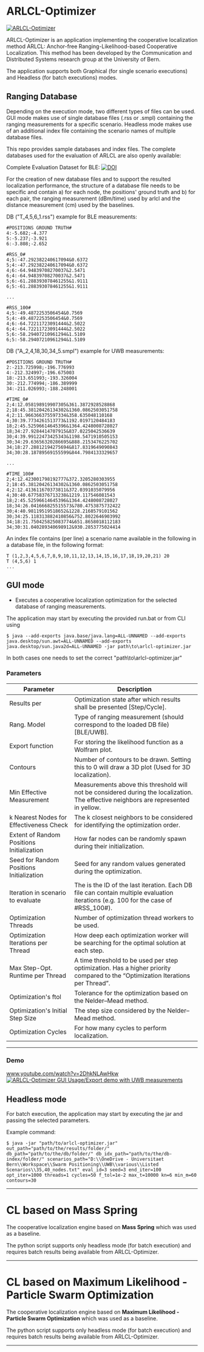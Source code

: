 # ARLCL-Optimizer

[![ARLCL-Optimizer](https://indoorpaths.com/3rd_sources/ARLCL/Cycles_in_ARLCL.jpg "ARLCL-Optimizer")](https://indoorpaths.com/3rd_sources/ARLCL/Cycles_in_ARLCL.jpg "ARLCL-Optimizer")

ARLCL-Optimizer is an application implementing the cooperative localization method ARLCL: Anchor-free Ranging-Likelihood-based Cooperative Localization. This method has been developed by the Communication and Distributed Systems research group at the University of Bern.

The application supports both Graphical (for single scenario executions) and Headless (for batch executions) modes.

## Ranging Database

Depending on the execution mode, two different types of files can be used. GUI mode makes use of single database files (.rss or .smpl) containing the ranging measurements for a specific scenario. Headless mode makes use of an additional index file containing the scenario names of multiple database files. 

This repo provides sample databases and index files.
The complete databases used for the evaluation of ARLCL are also openly available:

Complete Evaluation Dataset for BLE:
[![DOI](https://zenodo.org/badge/DOI/10.5281/zenodo.7552462.svg)](https://doi.org/10.5281/zenodo.7552462)


For the creation of new database files and to support the resulted localization performance, the structure of a database file needs to be specific and contain a) for each node, the positions' ground truth and b) for each pair, the ranging measurement (dBm/time) used by arlcl and the distance measurement (cm) used by the baselines.

DB ("T_4,5,6_1.rss") example for BLE measurements:

	#POSITIONS GROUND TRUTH#
	4:-5.682;-4.377
	5:-5.237;-3.921
	6:-3.808;-2.652

	#RSS_0#
	4;5:-47.292382240617094&0.6372
	5;4:-47.292382240617094&0.6372
	4;6:-64.94839708270037&2.5471
	6;4:-64.94839708270037&2.5471
	5;6:-61.288393078461255&1.9111
	6;5:-61.288393078461255&1.9111
	
	...

	#RSS_100#
	4;5:-49.4872253506454&0.7569
	5;4:-49.4872253506454&0.7569
	4;6:-64.72211723091444&2.5022
	6;4:-64.72211723091444&2.5022
	5;6:-58.29407210961294&1.5109
	6;5:-58.29407210961294&1.5109

DB ("A_2,4,18,30,34_5.smpl") example for UWB measurements:

	#POSITIONS GROUND TRUTH#
	2:-213.725998;-196.776993
	4:-212.324997;-196.675003
	18:-213.651993;-193.326004
	30:-212.774994;-186.389999
	34:-211.026993;-188.248001

	#TIME_0#
	2;4:12.058198919907305&361.3872928528868
	2;18:45.38120426134302&1360.0862503051758
	4;2:11.966366375597334&358.635048110168
	4;30:39.7734261513773&1192.0197120484183
	18;2:45.52596614645396&1364.4248008728027
	18;34:27.9284414707915&837.0225042536639
	30;4:39.99122473425343&1198.5471910505153
	30;34:29.63656320286695&888.2153476225702
	34;18:27.28812194275694&817.8319649090843
	34;30:28.18789569155599&844.7984133329657

	...

	#TIME_100#
	2;4:12.423001798192777&372.3205280303955
	2;18:45.38120426134302&1360.0862503051758
	4;2:12.413611670373811&372.0391035079956
	4;30:40.67758376713238&1219.117546081543
	18;2:45.52596614645396&1364.4248008728027
	18;34:26.041666825515573&780.4753875732422
	30;4:40.98119519518652&1228.2168579101562
	30;34:25.118313882410856&752.8022646903992
	34;18:21.750425825083774&651.8658018112183
	34;30:31.040289340698912&930.2853775024414
		


An index file contains (per line) a scenario name available in the following in a database file, in the following format:

    T (1,2,3,4,5,6,7,8,9,10,11,12,13,14,15,16,17,18,19,20,21) 20
    T (4,5,6) 1 
    ...

## GUI mode
- Executes a cooperative localization optimization for the selected database of ranging measurements.

The application may start by executing the provided run.bat or from CLI using

`$ java --add-exports java.base/java.lang=ALL-UNNAMED --add-exports java.desktop/sun.awt=ALL-UNNAMED --add-exports java.desktop/sun.java2d=ALL-UNNAMED -jar path\to\arlcl-optimizer.jar`

In both cases one needs to set the correct "path\to\arlcl-optimizer.jar"

### Parameters

Parameter  | Description
------------- | -------------
Results per|Optimization state after which results shall be presented [Step/Cycle].
Rang. Model|Type of ranging measurement (should correspond to the loaded DB file) [BLE/UWB].
Export function|For storing the likelihood function as a Wolfram plot.
Contours|Number of contours to be drawn. Setting this to 0 will draw a 3D plot (Used for 3D localization).
Min Effective Measurement|Measurements above this threshold will not be considered during the localization. The effective neighbors are represented in yellow.
k Nearest Nodes for Effectiveness Check|The k closest neighbors to be considered for identifying the optimization order.
Extent of Random Positions Initialization|How far nodes can be randomly spawn during their initialization.
Seed for Random Positions Initialization|Seed for any random values generated during the optimization.
Iteration in scenario to evaluate|The is the ID of the last iteration. Each DB file can contain multiple evaluation iterations (e.g. 100 for the case of #RSS_100#).
Optimization Threads|Number of optimization thread workers to be used.
Optimization Iterations per Thread|How deep each optimization worker will be searching for the optimal solution at each step. 
Max Step-Opt. Runtime per Thread|A time threshold to be used per step optimization. Has a higher priority compared to the “Optimization Iterations per Thread”.
Optimization's ftol|Tolerance for the optimization based on the Nelder–Mead method.
Optimization's Initial Step Size|The step size considered by the Nelder–Mead method.
Optimization Cycles|For how many cycles to perform localization.

----

### Demo
www.youtube.com/watch?v=2DhkNLAwHkw
[![ARLCL-Optimizer GUI Usage/Export demo with UWB measurements](https://indoorpaths.com/3rd_sources/ARLCL/GUI_screenshot.png)](https://youtu.be/2DhkNLAwHkw)

## Headless mode

For batch execution, the application may start by executing the jar and passing the selected parameters.

Example command:

`$ java -jar "path/to/arlcl-optimizer.jar" out_path="path/to/the/results/folder/" db_path="path/to/the/db/folder/" db_idx_path="path/to/the/db-index/folder/" scenarios_path="D:\\OneDrive - Universitaet Bern\\Workspace\\Swarm Positioning\\UWB\\various\\Listed Scenarios\\35,40_nodes.txt" eval_id=3 seed=3 end_iter=100 opt_iter=1000 threads=1 cycles=50 f_tol=1e-2 max_t=10000 kn=6 min_m=60 contours=30`

----

# CL based on Mass Spring
The cooperative localization engine based on **Mass Spring** which was used as a baseline.

The python script supports only headless mode (for batch execution) and requires batch results being available from ARLCL-Optimizer.

----

# CL based on Maximum Likelihood - Particle Swarm Optimization
The cooperative localization engine based on **Maximum Likelihood - Particle Swarm Optimization** which was used as a baseline.

The python script supports only headless mode (for batch execution) and requires batch results being available from ARLCL-Optimizer.

----


